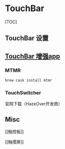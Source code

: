 # TouchBar

[TOC]

## TouchBar 设置

##  [TouchBar 增强app](https://github.com/suliveevil/ultimate-macOS/tree/master/Software%26Setting/GUI/TouchBar%20apps)

### MTMR

```bash
brew cask install mtmr
```



### TouchSwitcher

官网下载（HazeOver开发商）


## Misc

[[触控板]]

[[触摸屏]]


